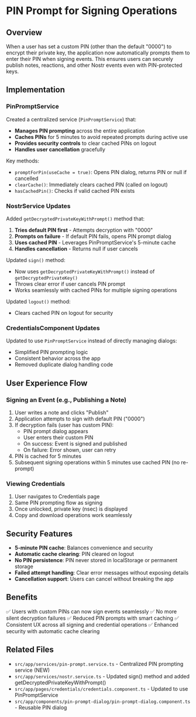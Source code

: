 # PIN Prompt for Signing Operations

## Overview

When a user has set a custom PIN (other than the default "0000") to encrypt their private key, the application now automatically prompts them to enter their PIN when signing events. This ensures users can securely publish notes, reactions, and other Nostr events even with PIN-protected keys.

## Implementation

### PinPromptService

Created a centralized service (`PinPromptService`) that:

- **Manages PIN prompting** across the entire application
- **Caches PINs** for 5 minutes to avoid repeated prompts during active use
- **Provides security controls** to clear cached PINs on logout
- **Handles user cancellation** gracefully

Key methods:
- `promptForPin(useCache = true)`: Opens PIN dialog, returns PIN or null if cancelled
- `clearCache()`: Immediately clears cached PIN (called on logout)
- `hasCachedPin()`: Checks if valid cached PIN exists

### NostrService Updates

Added `getDecryptedPrivateKeyWithPrompt()` method that:

1. **Tries default PIN first** - Attempts decryption with "0000"
2. **Prompts on failure** - If default PIN fails, opens PIN prompt dialog
3. **Uses cached PIN** - Leverages PinPromptService's 5-minute cache
4. **Handles cancellation** - Returns null if user cancels

Updated `sign()` method:
- Now uses `getDecryptedPrivateKeyWithPrompt()` instead of `getDecryptedPrivateKey()`
- Throws clear error if user cancels PIN prompt
- Works seamlessly with cached PINs for multiple signing operations

Updated `logout()` method:
- Clears cached PIN on logout for security

### CredentialsComponent Updates

Updated to use `PinPromptService` instead of directly managing dialogs:
- Simplified PIN prompting logic
- Consistent behavior across the app
- Removed duplicate dialog handling code

## User Experience Flow

### Signing an Event (e.g., Publishing a Note)

1. User writes a note and clicks "Publish"
2. Application attempts to sign with default PIN ("0000")
3. If decryption fails (user has custom PIN):
   - PIN prompt dialog appears
   - User enters their custom PIN
   - On success: Event is signed and published
   - On failure: Error shown, user can retry
4. PIN is cached for 5 minutes
5. Subsequent signing operations within 5 minutes use cached PIN (no re-prompt)

### Viewing Credentials

1. User navigates to Credentials page
2. Same PIN prompting flow as signing
3. Once unlocked, private key (nsec) is displayed
4. Copy and download operations work seamlessly

## Security Features

- **5-minute PIN cache**: Balances convenience and security
- **Automatic cache clearing**: PIN cleared on logout
- **No PIN persistence**: PIN never stored in localStorage or permanent storage
- **Failed attempt handling**: Clear error messages without exposing details
- **Cancellation support**: Users can cancel without breaking the app

## Benefits

✅ Users with custom PINs can now sign events seamlessly
✅ No more silent decryption failures
✅ Reduced PIN prompts with smart caching
✅ Consistent UX across all signing and credential operations
✅ Enhanced security with automatic cache clearing

## Related Files

- `src/app/services/pin-prompt.service.ts` - Centralized PIN prompting service (NEW)
- `src/app/services/nostr.service.ts` - Updated sign() method and added getDecryptedPrivateKeyWithPrompt()
- `src/app/pages/credentials/credentials.component.ts` - Updated to use PinPromptService
- `src/app/components/pin-prompt-dialog/pin-prompt-dialog.component.ts` - Reusable PIN dialog
